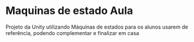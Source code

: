 # Maquinas de estado Aula
Projeto da Unity utilizando Máquinas de estados para os alunos usarem de referência, podendo complementar e finalizar em casa
